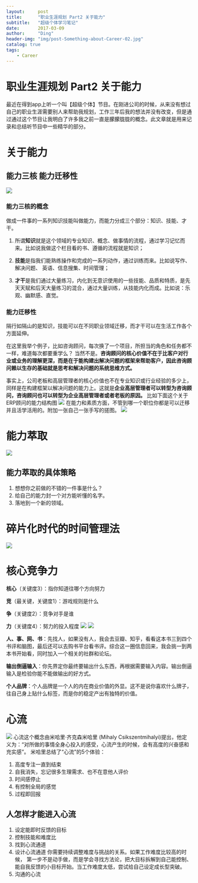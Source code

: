 ```yaml
---
layout:     post
title:      "职业生涯规划 Part2 关于能力"
subtitle:   "超级个体学习笔记"
date:       2017-03-09
author:     "Ding"
header-img: "img/post-Something-about-Career-02.jpg"
catalog: true
tags:
    - Career
---
```

# 职业生涯规划 Part2 关于能力
最近在得到app上听一个叫【超级个体】节目。在刚进公司的时候，从来没有想过自己的职业生涯需要别人来帮助我规划，工作三年后我的想法并没有改变，但是通过通过这个节目让我明白了许多我之前一直是朦朦胧胧的概念。此文章就是用来记录和总结听节目中一些精华的部分。

# 关于能力
## 能力三核  能力迁移性
![](/img/in-post/post-Something-about-Career-02/2965645-1aaa3cb0b9c9dbdb.png)
### 能力三核的概念

做成一件事的一系列知识技能叫做能力，而能力分成三个部分：知识、技能、才干。

1. 所谓**知识**就是这个领域的专业知识、概念、做事情的流程，通过学习记忆而来。比如说我做这个栏目看的书、遵循的流程就是知识；

2. **技能**是指我们能熟练操作和完成的一系列动作，通过训练而来。比如说写作、解决问题、 英语、信息搜集、时间管理；

3. **才干**是我们通过大量练习，内化到无意识使用的一些技能、品质和特质，是先天天赋和后天大量练习的混合，通过大量训练，从技能内化而成。比如说：乐观、幽默感、直觉。
### 能力迁移性
隔行如隔山的是知识，技能可以在不同职业领域迁移，而才干可以在生活工作各个方面延伸。

在这里我举个例子，比如咨询顾问，每次换了一个项目，所担当的角色和任务都不一样，难道每次都要重学么？ 当然不是。**咨询顾问的核心价值不在于比客户对行业或业务的理解更深，而是在于能构建出解决问题的框架来帮助客户，因此咨询顾问赖以生存的基础就是思考和解决问题的系统思维方式。**

事实上，公司老板和高层管理者的核心价值也不在专业知识或行业经验的多少上，同样是在构建框架以解决问题的能力上。这就是**企业高层管理者可以转型为咨询顾问，咨询顾问也可以转型为企业高层管理者或者老板的原因。**
比如下面这个关于ERP顾问的能力结构图
![](/img/in-post/post-Something-about-Career-02/Pasted_Graphic_4.tiff)
在能力和素质方面，不管到哪一个职位你都是可以迁移并且活学活用的。附加一张自己一张手写的搓图。
![](/img/in-post/post-Something-about-Career-02/DraggedImage.png)

# 能力萃取
![](/img/in-post/post-Something-about-Career-02/DraggedImage-1.png)
## 能力萃取的具体策略
1. 想想你之前做的不错的一件事是什么？
2. 给自己的能力封一个对方能听懂的名字。
3. 落地到一个新的领域。

# 碎片化时代的时间管理法
![](/img/in-post/post-Something-about-Career-02/DraggedImage-2.png)

# 核心竞争力

**核心**（关键度3）：指你知道往哪个方向努力

**竞**（最关键，关键度1）：游戏规则是什么

**争**（关键度2）：竞争对手是谁

**力**（关键度4）：努力的投入程度
![](/img/in-post/post-Something-about-Career-02/DraggedImage-3.png)
![](/img/in-post/post-Something-about-Career-02/DraggedImage-4.png)

**人、事、网、书**：先找人，如果没有人，我会去豆瓣、知乎，看看这本书三到四个书评和脑图，最后还可以去购书平台看书评。综合这一圈信息回来，我会挑一到两本书开始看，同时加入一个相关的社群和论坛。

**输出倒逼输入**：你先界定你最终要输出什么东西，再根据需要输入内容。输出倒逼输入是检验你能不能做输出的好方式。

**个人品牌**：个人品牌是一个人的内在商业价值的外显。这不是说你喜欢什么牌子，往自己身上贴什么标签，而是你的稳定产出有独特的价值。

# 心流
![](/img/in-post/post-Something-about-Career-02/DraggedImage-5.png)
心流这个概念由米哈里·齐克森米哈里 (Mihaly Csikszentmihalyi)提出，他定义为：“对所做的事情全身心投入的感受，心流产生的时候，会有高度的兴奋感和充实感”。
米哈里总结了“心流”的5个体验：

1. 高度专注一直到结束
2. 自我消失，忘记很多生理需求、也不在意他人评价
3. 时间感停止
4. 有控制全局的感觉
5. 过程即回报

## 人怎样才能进入心流
1. 设定能即时反馈的目标
2. 控制技能和难度比
3. 找到心流通道
4. 设计心流通道
	你需要持续调整难度与挑战的关系。如果工作难度比较高的时候， 第一步不是动手做，而是学会寻找方法论，把大目标拆解到自己能控制、能自我反馈的小目标开始。当工作难度太低，尝试给自己设定成长型突破。
5. 沟通的心流


